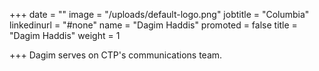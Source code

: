 +++
date = ""
image = "/uploads/default-logo.png"
jobtitle = "Columbia"
linkedinurl = "#none"
name = "Dagim Haddis"
promoted = false
title = "Dagim Haddis"
weight = 1

+++
Dagim serves on CTP's communications team.